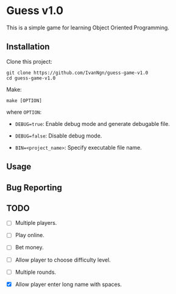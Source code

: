 # Guess v1.0

This is a simple game for learning Object Oriented Programming.

## Installation

Clone this project:
```
git clone https://github.com/IvanNgn/guess-game-v1.0
cd guess-game-v1.0
```

Make:
```
make [OPTION]
```

where `OPTION`:

  * `DEBUG=true`: Enable debug mode and generate debugable file.

  * `DEBUG=false`: Disable debug mode.

  * `BIN=<project_name>`: Specify executable file name.

## Usage

## Bug Reporting

## TODO

- [ ] Multiple players.

- [ ] Play online.

- [ ] Bet money.

- [ ] Allow player to choose difficulty level. 

- [ ] Multiple rounds.

- [x] Allow player enter long name with spaces.